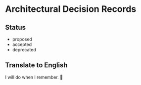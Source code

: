 # Architectural Decision Records

## Status

- proposed
- accepted
- deprecated

## Translate to English

I will do when I remember. :pray:
